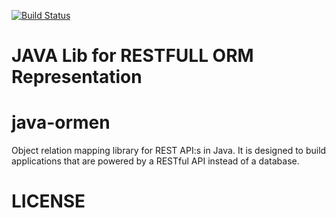 [![Build Status](https://travis-ci.org/code-brewery/untappd.svg?branch=master)](https://travis-ci.org/code-brewery/untappd)

JAVA Lib for RESTFULL ORM Representation
================


# java-ormen
Object relation mapping library for REST API:s in Java. It is designed to build applications that are powered by a RESTful API instead of a database. 


# LICENSE
